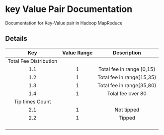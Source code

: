 # key Value Pair Documentation
Documentation for Key-Value pair in Hadoop MapReduce 

## Details
|Key  	|Value Range 	|Description|
|:-----:|:-------------:|:---------:|
|		Total Fee Distribution			|
|	1.1	|1				|	Total fee	in range [0,15)	|
|	1.2	|1				|	Total fee in range[15,35)		|
|	1.3	|1				|	Total fee in range[35,80)		|
|	1.4	|1				|	Tolal fee over 80		|
|		Tip times Count			|
|	2.1	|1				|	Not tipped		|
|	2.2	|1				|	Tipped		|
|		|				|			|
|		|				|			|
|		|				|			|
|		|				|			|